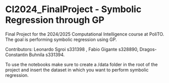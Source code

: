 # CI2024_FinalProject - Symbolic Regression through GP
Final Project for the 2024/2025 Computational Intelligence course at PoliTO.
The goal is performing symbolic regression using GP.  

Contributors: Leonardo Sgroi s331398 , Fabio Gigante s328890, Dragos-Constantin Buhnila s331394.  

To use the notebooks make sure to create a /data folder in the root
of the project and insert the dataset in which you want to perform
symbolic regression.
